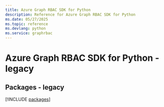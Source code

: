```yaml
---
title: Azure Graph RBAC SDK for Python
description: Reference for Azure Graph RBAC SDK for Python
ms.date: 05/27/2025
ms.topic: reference
ms.devlang: python
ms.service: graphrbac
---
```

# Azure Graph RBAC SDK for Python - legacy
## Packages - legacy
[!INCLUDE [packages](graph-rbac-index.md)]